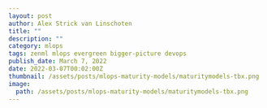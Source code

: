 ```yaml
---
layout: post
author: Alex Strick van Linschoten
title: ""
description: ""
category: mlops
tags: zenml mlops evergreen bigger-picture devops
publish_date: March 7, 2022
date: 2022-03-07T00:02:00Z
thumbnail: /assets/posts/mlops-maturity-models/maturitymodels-tbx.png
image:
  path: /assets/posts/mlops-maturity-models/maturitymodels-tbx.png
---
```



